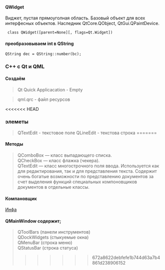  #### QWidget   
Виджет, пустая прямоуголная область. Базовый объект для всех интерфесных объектов.
Наследник QtCore.QObject, QtGui.QPaintDevice.    

```
 class QWidget([parent=None][, flags=Qt.Widget])     
```
 #### преобразовываем int в QString    
 ```QString dec = QString::number(bc);```   
 
 ### C++ c Qt и QML
 
#### Cоздаём    
> Qt Quick Applicacation - Empty   

> qml.qrc - файл ресурсов   

<<<<<<< HEAD

### элеметы 

> QTextEdit - текстовое поле 
> QLineEdit - текстова строка
=======
#### Методы
> QComboBox — класс выпадающего списка.    
> QCheckBox — класс флажка (чекера).    
> QTextEdit — класс многострочного поля ввода. Используется как для редактирования, так и для представления текста. Содержит очень богатые возможности по представлению документов за счет выделения функций специальных компоновщиков документов в отдельные классы.     


#### Компановщик
[Инфа](http://knzsoft.ru/qt-bgr-ls2/)

#### QMainWindow содержит;
> QToolBars (панели инструментов)     
> QDockWidgets (стыкуемые окна)     
> QMenuBar (строка меню)     
> QStatusBar (строка статуса)    
>>>>>>> 672a8622debfefe1b744d63a7b4861d238906152

